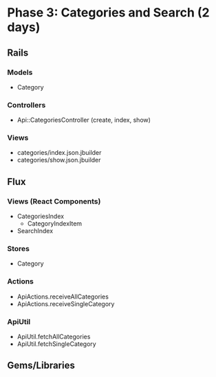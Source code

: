 # Phase 3: Categories and Search (2 days)

## Rails
### Models
* Category

### Controllers
* Api::CategoriesController (create, index, show)

### Views
* categories/index.json.jbuilder
* categories/show.json.jbuilder


## Flux
### Views (React Components)
* CategoriesIndex
  - CategoryIndexItem
* SearchIndex

### Stores
* Category

### Actions
* ApiActions.receiveAllCategories
* ApiActions.receiveSingleCategory

### ApiUtil
* ApiUtil.fetchAllCategories
* ApiUtil.fetchSingleCategory

## Gems/Libraries
